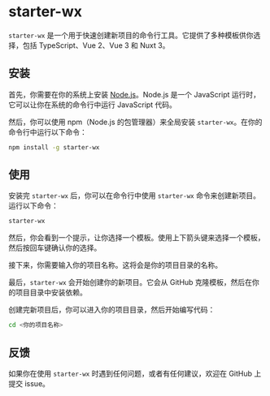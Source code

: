 # starter-wx
`starter-wx` 是一个用于快速创建新项目的命令行工具。它提供了多种模板供你选择，包括 TypeScript、Vue 2、Vue 3 和 Nuxt 3。

## 安装

首先，你需要在你的系统上安装 [Node.js](https://nodejs.org/)。Node.js 是一个 JavaScript 运行时，它可以让你在系统的命令行中运行 JavaScript 代码。

然后，你可以使用 npm（Node.js 的包管理器）来全局安装 `starter-wx`。在你的命令行中运行以下命令：

```bash
npm install -g starter-wx
```

## 使用

安装完 `starter-wx` 后，你可以在命令行中使用 `starter-wx` 命令来创建新项目。运行以下命令：

```bash
starter-wx
```

然后，你会看到一个提示，让你选择一个模板。使用上下箭头键来选择一个模板，然后按回车键确认你的选择。

接下来，你需要输入你的项目名称。这将会是你的项目目录的名称。

最后，`starter-wx` 会开始创建你的新项目。它会从 GitHub 克隆模板，然后在你的项目目录中安装依赖。

创建完新项目后，你可以进入你的项目目录，然后开始编写代码：

```bash
cd <你的项目名称>
```


## 反馈

如果你在使用 `starter-wx` 时遇到任何问题，或者有任何建议，欢迎在 GitHub 上提交 issue。